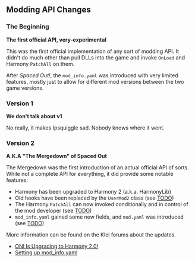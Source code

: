 ## Modding API Changes

### The Beginning
**The first official API, very-experimental**

This was the first official implementation of any sort of modding API. It didn't do much other than pull DLLs into the
game and invoke `OnLoad` and Harmony `PatchAll` on them.

After *Spaced Out!*, the `mod_info.yaml` was introduced with very limited features, mostly just to allow for different
mod versions between the two game versions.

### Version 1
**We don't talk about v1**

No really, it makes Ipsquiggle sad. Nobody knows where it went.

### Version 2
**A.K.A "The Mergedown" of Spaced Out**

The Mergedown was the first introduction of an actual official API of sorts. While not a complete API for everything, it
did provide some notable features:
- Harmony has been upgraded to Harmony 2 (a.k.a. HarmonyLib)
- Old hooks have been replaced by the `UserMod2` class (see [TODO](.))
- The Harmony `PatchAll` can now invoked conditionally and in control of the mod developer (see [TODO](.))
- `mod_info.yaml` gained some new fields, and `mod.yaml` was introduced (see [TODO](.))

More information can be found on the Klei forums about the updates.
- [ONI Is Upgrading to Harmony 2.0!](https://forums.kleientertainment.com/forums/topic/130712-oni-is-upgrading-to-harmony-20/)
- [Setting up mod_info.yaml](https://forums.kleientertainment.com/forums/topic/126022-setting-up-mod_infoyaml)
